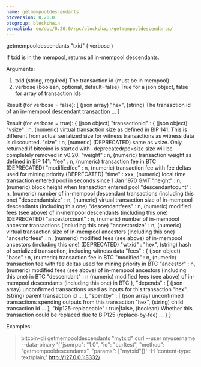 ```yaml
---
name: getmempooldescendants
btcversion: 0.20.0
btcgroup: blockchain
permalink: en/doc/0.20.0/rpc/blockchain/getmempooldescendants/
---
```


getmempooldescendants "txid" ( verbose )

If txid is in the mempool, returns all in-mempool descendants.

Arguments:
1. txid       (string, required) The transaction id (must be in mempool)
2. verbose    (boolean, optional, default=false) True for a json object, false for array of transaction ids

Result (for verbose = false):
[           (json array)
  "hex",    (string) The transaction id of an in-mempool descendant transaction
  ...
]

Result (for verbose = true):
{                                         (json object)
  "transactionid" : {                     (json object)
    "vsize" : n,                          (numeric) virtual transaction size as defined in BIP 141. This is different from actual serialized size for witness transactions as witness data is discounted.
    "size" : n,                           (numeric) (DEPRECATED) same as vsize. Only returned if bitcoind is started with -deprecatedrpc=size
                                          size will be completely removed in v0.20.
    "weight" : n,                         (numeric) transaction weight as defined in BIP 141.
    "fee" : n,                            (numeric) transaction fee in BTC (DEPRECATED)
    "modifiedfee" : n,                    (numeric) transaction fee with fee deltas used for mining priority (DEPRECATED)
    "time" : xxx,                         (numeric) local time transaction entered pool in seconds since 1 Jan 1970 GMT
    "height" : n,                         (numeric) block height when transaction entered pool
    "descendantcount" : n,                (numeric) number of in-mempool descendant transactions (including this one)
    "descendantsize" : n,                 (numeric) virtual transaction size of in-mempool descendants (including this one)
    "descendantfees" : n,                 (numeric) modified fees (see above) of in-mempool descendants (including this one) (DEPRECATED)
    "ancestorcount" : n,                  (numeric) number of in-mempool ancestor transactions (including this one)
    "ancestorsize" : n,                   (numeric) virtual transaction size of in-mempool ancestors (including this one)
    "ancestorfees" : n,                   (numeric) modified fees (see above) of in-mempool ancestors (including this one) (DEPRECATED)
    "wtxid" : "hex",                      (string) hash of serialized transaction, including witness data
    "fees" : {                            (json object)
      "base" : n,                         (numeric) transaction fee in BTC
      "modified" : n,                     (numeric) transaction fee with fee deltas used for mining priority in BTC
      "ancestor" : n,                     (numeric) modified fees (see above) of in-mempool ancestors (including this one) in BTC
      "descendant" : n                    (numeric) modified fees (see above) of in-mempool descendants (including this one) in BTC
    },
    "depends" : [                         (json array) unconfirmed transactions used as inputs for this transaction
      "hex",                              (string) parent transaction id
      ...
    ],
    "spentby" : [                         (json array) unconfirmed transactions spending outputs from this transaction
      "hex",                              (string) child transaction id
      ...
    ],
    "bip125-replaceable" : true|false,    (boolean) Whether this transaction could be replaced due to BIP125 (replace-by-fee)
    ...
  }
}

Examples:
> bitcoin-cli getmempooldescendants "mytxid"
> curl --user myusername --data-binary '{"jsonrpc": "1.0", "id": "curltest", "method": "getmempooldescendants", "params": ["mytxid"]}' -H 'content-type: text/plain;' http://127.0.0.1:8332/


